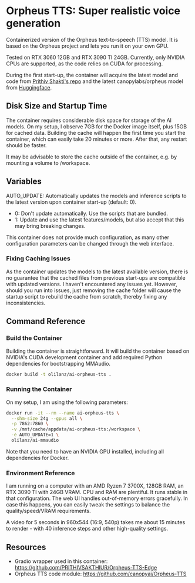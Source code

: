 # Orpheus TTS: Super realistic voice generation

Containerized version of the Orpheus text-to-speech (TTS) model. It is based on the Orpheus project and lets you run it on your own GPU.

Tested on RTX 3060 12GB and RTX 3090 TI 24GB. Currently, only NVIDIA CPUs are supported, as the code relies on CUDA for processing.

During the first start-up, the container will acquire the latest model and code from [Prithiv Shakti's repo](https://github.com/PRITHIVSAKTHIUR/Orpheus-TTS-Edge.git) and the latest canopylabs/orpheus model from [Huggingface](https://huggingface.co/canopylabs/orpheus-3b-0.1-ft).

## Disk Size and Startup Time
The container requires considerable disk space for storage of the AI models. On my setup, I observe 7GB for the Docker image itself, plus 15GB for cached data. Building the cache will happen the first time you start the container, which can easily take 20 minutes or more. After that, any restart should be faster.

It may be advisable to store the cache outside of the container, e.g. by mounting a volume to /workspace.

## Variables
AUTO_UPDATE: Automatically updates the models and inference scripts to the latest version upon container start-up (default: 0).
 - 0: Don't update automatically. Use the scripts that are bundled.
 - 1: Update and use the latest features/models, but also accept that this may bring breaking changes.

This container does not provide much configuration, as many other configuration parameters can be changed through the web interface.

### Fixing Caching Issues
As the container updates the models to the latest available version, there is no guarantee that the cached files from previous start-ups are compatible with updated versions. I haven't encountered any issues yet. However, should you run into issues, just removing the cache folder will cause the startup script to rebuild the cache from scratch, thereby fixing any inconsistencies.

## Command Reference

### Build the Container
Building the container is straightforward. It will build the container based on NVIDIA's CUDA development container and add required Python dependencies for bootstrapping MMAudio.
```bash
docker build -t olilanz/ai-orpheus-tts .
```

### Running the Container
On my setup, I am using the following parameters:
```bash
docker run -it --rm --name ai-orpheus-tts \
  --shm-size 24g --gpus all \
  -p 7862:7860 \
  -v /mnt/cache/appdata/ai-orpheus-tts:/workspace \
  -e AUTO_UPDATE=1 \
  olilanz/ai-mmaudio
```
Note that you need to have an NVIDIA GPU installed, including all dependencies for Docker.

### Environment Reference
I am running on a computer with an AMD Ryzen 7 3700X, 128GB RAM, an RTX 3090 TI with 24GB VRAM. CPU and RAM are plentiful. It runs stable in that configuration. The web UI handles out-of-memory errors gracefully. In case this happens, you can easily tweak the settings to balance the quality/speed/VRAM requirements.

A video for 5 seconds in 960x544 (16:9, 540p) takes me about 15 minutes to render - with 40 inference steps and other high-quality settings.

## Resources
* Gradio wrapper used in this container: https://github.com/PRITHIVSAKTHIUR/Orpheus-TTS-Edge
* Orpheus TTS code module: https://github.com/canopyai/Orpheus-TTS
